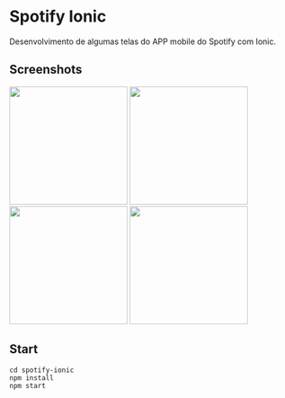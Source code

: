 # Spotify Ionic
Desenvolvimento de algumas telas do APP mobile do Spotify com Ionic.

## Screenshots
<img src='https://user-images.githubusercontent.com/4302885/84440328-29440800-ac10-11ea-8397-d3bcd11b5926.png' width='210' /> <img src='https://user-images.githubusercontent.com/4302885/84439817-4debb000-ac0f-11ea-94a7-c28936469faf.png' width='210' />
<img src='https://user-images.githubusercontent.com/4302885/84439857-5e038f80-ac0f-11ea-9a23-6a81b447ada7.png' width='210' />
<img src='https://user-images.githubusercontent.com/4302885/84440008-a8850c00-ac0f-11ea-91e9-144dbd6e9ef0.png' width='210' />

## Start
```
cd spotify-ionic
npm install
npm start
```
